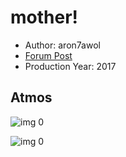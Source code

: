 # mother!

* Author: aron7awol
* [Forum Post](https://www.avsforum.com/threads/bass-eq-for-filtered-movies.2995212/post-56824584)
* Production Year: 2017

## Atmos

![img 0](https://fanart.tv/fanart/movies/381283/moviethumb/mother-59b39ae70386d.jpg)

![img 0](https://i.imgur.com/AqgcJ8n.png)

